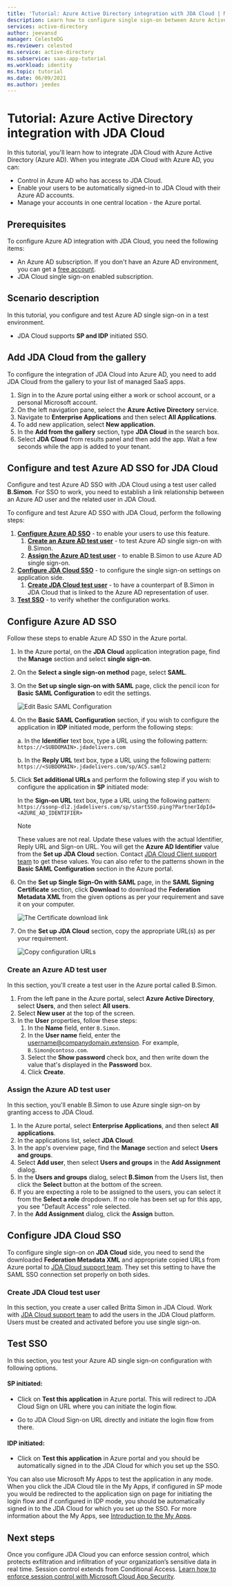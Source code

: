 ```yaml
---
title: 'Tutorial: Azure Active Directory integration with JDA Cloud | Microsoft Docs'
description: Learn how to configure single sign-on between Azure Active Directory and JDA Cloud.
services: active-directory
author: jeevansd
manager: CelesteDG
ms.reviewer: celested
ms.service: active-directory
ms.subservice: saas-app-tutorial
ms.workload: identity
ms.topic: tutorial
ms.date: 06/09/2021
ms.author: jeedes
---
```

# Tutorial: Azure Active Directory integration with JDA Cloud

In this tutorial, you'll learn how to integrate JDA Cloud with Azure Active Directory (Azure AD). When you integrate JDA Cloud with Azure AD, you can:

* Control in Azure AD who has access to JDA Cloud.
* Enable your users to be automatically signed-in to JDA Cloud with their Azure AD accounts.
* Manage your accounts in one central location - the Azure portal.

## Prerequisites

To configure Azure AD integration with JDA Cloud, you need the following items:

* An Azure AD subscription. If you don't have an Azure AD environment, you can get a [free account](https://azure.microsoft.com/free/).
* JDA Cloud single sign-on enabled subscription.

## Scenario description

In this tutorial, you configure and test Azure AD single sign-on in a test environment.

* JDA Cloud supports **SP and IDP** initiated SSO.

## Add JDA Cloud from the gallery

To configure the integration of JDA Cloud into Azure AD, you need to add JDA Cloud from the gallery to your list of managed SaaS apps.

1. Sign in to the Azure portal using either a work or school account, or a personal Microsoft account.
1. On the left navigation pane, select the **Azure Active Directory** service.
1. Navigate to **Enterprise Applications** and then select **All Applications**.
1. To add new application, select **New application**.
1. In the **Add from the gallery** section, type **JDA Cloud** in the search box.
1. Select **JDA Cloud** from results panel and then add the app. Wait a few seconds while the app is added to your tenant.

## Configure and test Azure AD SSO for JDA Cloud

Configure and test Azure AD SSO with JDA Cloud using a test user called **B.Simon**. For SSO to work, you need to establish a link relationship between an Azure AD user and the related user in JDA Cloud.

To configure and test Azure AD SSO with JDA Cloud, perform the following steps:

1. **[Configure Azure AD SSO](#configure-azure-ad-sso)** - to enable your users to use this feature.
    1. **[Create an Azure AD test user](#create-an-azure-ad-test-user)** - to test Azure AD single sign-on with B.Simon.
    1. **[Assign the Azure AD test user](#assign-the-azure-ad-test-user)** - to enable B.Simon to use Azure AD single sign-on.
1. **[Configure JDA Cloud SSO](#configure-jda-cloud-sso)** - to configure the single sign-on settings on application side.
    1. **[Create JDA Cloud test user](#create-jda-cloud-test-user)** - to have a counterpart of B.Simon in JDA Cloud that is linked to the Azure AD representation of user.
1. **[Test SSO](#test-sso)** - to verify whether the configuration works.

## Configure Azure AD SSO

Follow these steps to enable Azure AD SSO in the Azure portal.

1. In the Azure portal, on the **JDA Cloud** application integration page, find the **Manage** section and select **single sign-on**.
1. On the **Select a single sign-on method** page, select **SAML**.
1. On the **Set up single sign-on with SAML** page, click the pencil icon for **Basic SAML Configuration** to edit the settings.

   ![Edit Basic SAML Configuration](common/edit-urls.png)

4. On the **Basic SAML Configuration** section, if you wish to configure the application in **IDP** initiated mode, perform the following steps:

    a. In the **Identifier** text box, type a URL using the following pattern:
    `https://<SUBDOMAIN>.jdadelivers.com`

    b. In the **Reply URL** text box, type a URL using the following pattern:
    `https://<SUBDOMAIN>.jdadelivers.com/sp/ACS.saml2`

5. Click **Set additional URLs** and perform the following step if you wish to configure the application in **SP** initiated mode:

    In the **Sign-on URL** text box, type a URL using the following pattern:
    `https://ssonp-dl2.jdadelivers.com/sp/startSSO.ping?PartnerIdpId=<AZURE_AD_IDENTIFIER>`

	> [!NOTE]
	> These values are not real. Update these values with the actual Identifier, Reply URL and Sign-on URL. You will get the **Azure AD Identifier** value from the **Set up JDA Cloud** section. Contact [JDA Cloud Client support team](https://support.jda.com/) to get these values. You can also refer to the patterns shown in the **Basic SAML Configuration** section in the Azure portal.

6. On the **Set up Single Sign-On with SAML** page, in the **SAML Signing Certificate** section, click **Download** to download the **Federation Metadata XML** from the given options as per your requirement and save it on your computer.

	![The Certificate download link](common/metadataxml.png)

7. On the **Set up JDA Cloud** section, copy the appropriate URL(s) as per your requirement.

	![Copy configuration URLs](common/copy-configuration-urls.png)

### Create an Azure AD test user

In this section, you'll create a test user in the Azure portal called B.Simon.

1. From the left pane in the Azure portal, select **Azure Active Directory**, select **Users**, and then select **All users**.
1. Select **New user** at the top of the screen.
1. In the **User** properties, follow these steps:
   1. In the **Name** field, enter `B.Simon`.  
   1. In the **User name** field, enter the username@companydomain.extension. For example, `B.Simon@contoso.com`.
   1. Select the **Show password** check box, and then write down the value that's displayed in the **Password** box.
   1. Click **Create**.

### Assign the Azure AD test user

In this section, you'll enable B.Simon to use Azure single sign-on by granting access to JDA Cloud.

1. In the Azure portal, select **Enterprise Applications**, and then select **All applications**.
1. In the applications list, select **JDA Cloud**.
1. In the app's overview page, find the **Manage** section and select **Users and groups**.
1. Select **Add user**, then select **Users and groups** in the **Add Assignment** dialog.
1. In the **Users and groups** dialog, select **B.Simon** from the Users list, then click the **Select** button at the bottom of the screen.
1. If you are expecting a role to be assigned to the users, you can select it from the **Select a role** dropdown. If no role has been set up for this app, you see "Default Access" role selected.
1. In the **Add Assignment** dialog, click the **Assign** button.

## Configure JDA Cloud SSO

To configure single sign-on on **JDA Cloud** side, you need to send the downloaded **Federation Metadata XML** and appropriate copied URLs from Azure portal to [JDA Cloud support team](https://support.jda.com/). They set this setting to have the SAML SSO connection set properly on both sides.

### Create JDA Cloud test user

In this section, you create a user called Britta Simon in JDA Cloud. Work with [JDA Cloud support team](https://support.jda.com/) to add the users in the JDA Cloud platform. Users must be created and activated before you use single sign-on.

## Test SSO

In this section, you test your Azure AD single sign-on configuration with following options. 

#### SP initiated:

* Click on **Test this application** in Azure portal. This will redirect to JDA Cloud Sign on URL where you can initiate the login flow.  

* Go to JDA Cloud Sign-on URL directly and initiate the login flow from there.

#### IDP initiated:

* Click on **Test this application** in Azure portal and you should be automatically signed in to the JDA Cloud for which you set up the SSO. 

You can also use Microsoft My Apps to test the application in any mode. When you click the JDA Cloud tile in the My Apps, if configured in SP mode you would be redirected to the application sign on page for initiating the login flow and if configured in IDP mode, you should be automatically signed in to the JDA Cloud for which you set up the SSO. For more information about the My Apps, see [Introduction to the My Apps](../user-help/my-apps-portal-end-user-access.md).

## Next steps

Once you configure JDA Cloud you can enforce session control, which protects exfiltration and infiltration of your organization’s sensitive data in real time. Session control extends from Conditional Access. [Learn how to enforce session control with Microsoft Cloud App Security](/cloud-app-security/proxy-deployment-aad).
